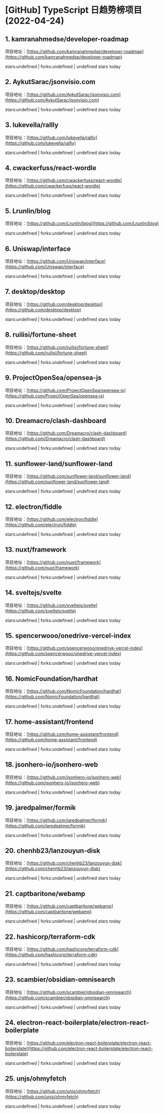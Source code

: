 # [GitHub] TypeScript 日趋势榜项目(2022-04-24)

## 1. kamranahmedse/developer-roadmap 

项目地址：[https://github.com/kamranahmedse/developer-roadmap](https://github.com/kamranahmedse/developer-roadmap)

stars:undefined | forks:undefined | undefined stars today 



## 2. AykutSarac/jsonvisio.com 

项目地址：[https://github.com/AykutSarac/jsonvisio.com](https://github.com/AykutSarac/jsonvisio.com)

stars:undefined | forks:undefined | undefined stars today 



## 3. lukevella/rallly 

项目地址：[https://github.com/lukevella/rallly](https://github.com/lukevella/rallly)

stars:undefined | forks:undefined | undefined stars today 



## 4. cwackerfuss/react-wordle 

项目地址：[https://github.com/cwackerfuss/react-wordle](https://github.com/cwackerfuss/react-wordle)

stars:undefined | forks:undefined | undefined stars today 



## 5. Lrunlin/blog 

项目地址：[https://github.com/Lrunlin/blog](https://github.com/Lrunlin/blog)

stars:undefined | forks:undefined | undefined stars today 



## 6. Uniswap/interface 

项目地址：[https://github.com/Uniswap/interface](https://github.com/Uniswap/interface)

stars:undefined | forks:undefined | undefined stars today 



## 7. desktop/desktop 

项目地址：[https://github.com/desktop/desktop](https://github.com/desktop/desktop)

stars:undefined | forks:undefined | undefined stars today 



## 8. ruilisi/fortune-sheet 

项目地址：[https://github.com/ruilisi/fortune-sheet](https://github.com/ruilisi/fortune-sheet)

stars:undefined | forks:undefined | undefined stars today 



## 9. ProjectOpenSea/opensea-js 

项目地址：[https://github.com/ProjectOpenSea/opensea-js](https://github.com/ProjectOpenSea/opensea-js)

stars:undefined | forks:undefined | undefined stars today 



## 10. Dreamacro/clash-dashboard 

项目地址：[https://github.com/Dreamacro/clash-dashboard](https://github.com/Dreamacro/clash-dashboard)

stars:undefined | forks:undefined | undefined stars today 



## 11. sunflower-land/sunflower-land 

项目地址：[https://github.com/sunflower-land/sunflower-land](https://github.com/sunflower-land/sunflower-land)

stars:undefined | forks:undefined | undefined stars today 



## 12. electron/fiddle 

项目地址：[https://github.com/electron/fiddle](https://github.com/electron/fiddle)

stars:undefined | forks:undefined | undefined stars today 



## 13. nuxt/framework 

项目地址：[https://github.com/nuxt/framework](https://github.com/nuxt/framework)

stars:undefined | forks:undefined | undefined stars today 



## 14. sveltejs/svelte 

项目地址：[https://github.com/sveltejs/svelte](https://github.com/sveltejs/svelte)

stars:undefined | forks:undefined | undefined stars today 



## 15. spencerwooo/onedrive-vercel-index 

项目地址：[https://github.com/spencerwooo/onedrive-vercel-index](https://github.com/spencerwooo/onedrive-vercel-index)

stars:undefined | forks:undefined | undefined stars today 



## 16. NomicFoundation/hardhat 

项目地址：[https://github.com/NomicFoundation/hardhat](https://github.com/NomicFoundation/hardhat)

stars:undefined | forks:undefined | undefined stars today 



## 17. home-assistant/frontend 

项目地址：[https://github.com/home-assistant/frontend](https://github.com/home-assistant/frontend)

stars:undefined | forks:undefined | undefined stars today 



## 18. jsonhero-io/jsonhero-web 

项目地址：[https://github.com/jsonhero-io/jsonhero-web](https://github.com/jsonhero-io/jsonhero-web)

stars:undefined | forks:undefined | undefined stars today 



## 19. jaredpalmer/formik 

项目地址：[https://github.com/jaredpalmer/formik](https://github.com/jaredpalmer/formik)

stars:undefined | forks:undefined | undefined stars today 



## 20. chenhb23/lanzouyun-disk 

项目地址：[https://github.com/chenhb23/lanzouyun-disk](https://github.com/chenhb23/lanzouyun-disk)

stars:undefined | forks:undefined | undefined stars today 



## 21. captbaritone/webamp 

项目地址：[https://github.com/captbaritone/webamp](https://github.com/captbaritone/webamp)

stars:undefined | forks:undefined | undefined stars today 



## 22. hashicorp/terraform-cdk 

项目地址：[https://github.com/hashicorp/terraform-cdk](https://github.com/hashicorp/terraform-cdk)

stars:undefined | forks:undefined | undefined stars today 



## 23. scambier/obsidian-omnisearch 

项目地址：[https://github.com/scambier/obsidian-omnisearch](https://github.com/scambier/obsidian-omnisearch)

stars:undefined | forks:undefined | undefined stars today 



## 24. electron-react-boilerplate/electron-react-boilerplate 

项目地址：[https://github.com/electron-react-boilerplate/electron-react-boilerplate](https://github.com/electron-react-boilerplate/electron-react-boilerplate)

stars:undefined | forks:undefined | undefined stars today 



## 25. unjs/ohmyfetch 

项目地址：[https://github.com/unjs/ohmyfetch](https://github.com/unjs/ohmyfetch)

stars:undefined | forks:undefined | undefined stars today 



